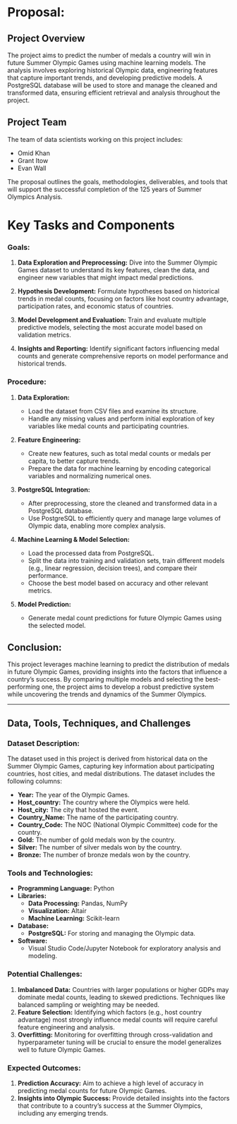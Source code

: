 # Proposal: 

## Project Overview

The project aims to predict the number of medals a country will win in future Summer Olympic Games using machine learning models. The analysis involves exploring historical Olympic data, engineering features that capture important trends, and developing predictive models. A PostgreSQL database will be used to store and manage the cleaned and transformed data, ensuring efficient retrieval and analysis throughout the project.

## Project Team

The team of data scientists working on this project includes:

* Omid Khan
* Grant Itow
* Evan Wall

The proposal outlines the goals, methodologies, deliverables, and tools that will support the successful completion of the 125 years of Summer Olympics Analysis.

# **Key Tasks and Components**

### **Goals:**

1. **Data Exploration and Preprocessing:** Dive into the Summer Olympic Games dataset to understand its key features, clean the data, and engineer new variables that might impact medal predictions.

2. **Hypothesis Development:** Formulate hypotheses based on historical trends in medal counts, focusing on factors like host country advantage, participation rates, and economic status of countries.

3. **Model Development and Evaluation:** Train and evaluate multiple predictive models, selecting the most accurate model based on validation metrics.

4. **Insights and Reporting:** Identify significant factors influencing medal counts and generate comprehensive reports on model performance and historical trends.

### **Procedure:**

1. **Data Exploration:**
   * Load the dataset from CSV files and examine its structure.
   * Handle any missing values and perform initial exploration of key variables like medal counts and participating countries.

2. **Feature Engineering:**
   * Create new features, such as total medal counts or medals per capita, to better capture trends.
   * Prepare the data for machine learning by encoding categorical variables and normalizing numerical ones.

3. **PostgreSQL Integration:**
   * After preprocessing, store the cleaned and transformed data in a PostgreSQL database.
   * Use PostgreSQL to efficiently query and manage large volumes of Olympic data, enabling more complex analysis.

4. **Machine Learning & Model Selection:**
   * Load the processed data from PostgreSQL.
   * Split the data into training and validation sets, train different models (e.g., linear regression, decision trees), and compare their performance.   
   * Choose the best model based on accuracy and other relevant metrics.

5. **Model Prediction:**
   * Generate medal count predictions for future Olympic Games using the selected model.

## **Conclusion:**

This project leverages machine learning to predict the distribution of medals in future Olympic Games, providing insights into the factors that influence a country’s success. By comparing multiple models and selecting the best-performing one, the project aims to develop a robust predictive system while uncovering the trends and dynamics of the Summer Olympics.

---

## **Data, Tools, Techniques, and Challenges**

### **Dataset Description:**

The dataset used in this project is derived from historical data on the Summer Olympic Games, capturing key information about participating countries, host cities, and medal distributions. The dataset includes the following columns:

* **Year:** The year of the Olympic Games.
* **Host_country:** The country where the Olympics were held.
* **Host_city:** The city that hosted the event.
* **Country_Name:** The name of the participating country.
* **Country_Code:** The NOC (National Olympic Committee) code for the country.
* **Gold:** The number of gold medals won by the country.
* **Silver:** The number of silver medals won by the country.
* **Bronze:** The number of bronze medals won by the country.

### **Tools and Technologies:**

* **Programming Language:** Python 
* **Libraries:**
  * **Data Processing:** Pandas, NumPy
  * **Visualization:** Altair
  * **Machine Learning:** Scikit-learn
* **Database:**
  * **PostgreSQL:** For storing and managing the Olympic data.
* **Software:**
  * Visual Studio Code/Jupyter Notebook for exploratory analysis and modeling.

### **Potential Challenges:**

1. **Imbalanced Data:** Countries with larger populations or higher GDPs may dominate medal counts, leading to skewed predictions. Techniques like balanced sampling or weighting may be needed.
2. **Feature Selection:** Identifying which factors (e.g., host country advantage) most strongly influence medal counts will require careful feature engineering and analysis.
3. **Overfitting:** Monitoring for overfitting through cross-validation and hyperparameter tuning will be crucial to ensure the model generalizes well to future Olympic Games.

### **Expected Outcomes:**

1. **Prediction Accuracy:** Aim to achieve a high level of accuracy in predicting medal counts for future Olympic Games.
2. **Insights into Olympic Success:** Provide detailed insights into the factors that contribute to a country’s success at the Summer Olympics, including any emerging trends.


